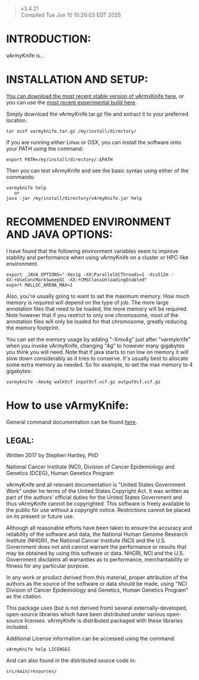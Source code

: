 
> v3.4.21   \
> Compiled Tue Jun 10 10:26:03 EDT 2025

# INTRODUCTION:

vArmyKnife is...

# INSTALLATION AND SETUP:

[You can download the most recent stable version of vArmyKnife here](https://github.com/hartleys/vArmyKnife/releases),
or you can use the [most recent experimental build here](https://github.com/hartleys/vArmyKnife/tarball/master).

Simply download the vArmyKnife.tar.gz file and extract it to your preferred location.

    tar xvzf varmyknife.tar.gz /my/install/directory/

If you are running either Linux or OSX, you can install the software onto your PATH using the command:

    export PATH=/my/install/directory/:$PATH

Then you can test vArmyKnife and see the basic syntax using either of the commands:

    varmyknife help
       or
    java -jar /my/install/directory/vArmyKnife.jar help

# RECOMMENDED ENVIRONMENT AND JAVA OPTIONS:

I have found that the following environment variables seem to improve stability and performance
when using vArmyKnife on a cluster or HPC-like environment.

    export _JAVA_OPTIONS="-Xms1g -XX:ParallelGCThreads=1 -Xss512m -XX:+UseConcMarkSweepGC -XX:+CMSClassUnloadingEnabled"
    export MALLOC_ARENA_MAX=1

Also, you're usually going to want to set the maximum memory. How much memory is required
will depend on the type of job. The more large annotation files that need to be loaded,
the more memory will be required. Note however that if you restrict to only one chromosome,
most of the annotation files will only be loaded for that chromosome, greatly reducing the
memory footprint.

You can set the memory usage by adding "-Xmx4g" just after "varmyknife" when you invoke vArmyKnife,
changing "4g" to however many gigabytes you think you will need. Note that if java starts to
run low on memory it will slow down considerably as it tries to conserve. It's usually best
to allocate some extra memory as needed. So for example, to set the max memory to 4 gigabytes:

    varmyknife -Xmx4g walkVcf inputVcf.vcf.gz outputVcf.vcf.gz

# How to use vArmyKnife:

General command documentation can be found [*here*](https://hartleys.github.io/vArmyKnife/).

## LEGAL:

Written 2017 by Stephen Hartley, PhD

National Cancer Institute (NCI), Division of Cancer Epidemiology and Genetics (DCEG), Human Genetics Program

vArmyKnife and all relevant documentation is "United States Government Work" under he terms of the United States Copyright Act. It was written as part of the authors' official duties for the United States Government and thus vArmyKnife cannot be copyrighted. This software is freely available to the public for use without a copyright notice. Restrictions cannot be placed on its present or future use.

Although all reasonable efforts have been taken to ensure the accuracy and reliability of the software and data, the National Human Genome Research Institute (NHGRI), the National Cancer Institute (NCI) and the U.S. Government does not and cannot warrant the performance or results that may be obtained by using this software or data. NHGRI, NCI and the U.S. Government disclaims all warranties as to performance, merchantability or fitness for any particular purpose.

In any work or product derived from this material, proper attribution of the authors as the source of the software or data should be made, using "NCI Division of Cancer Epidemiology and Genetics, Human Genetics Program" as the citation.

This package uses (but is not derived from) several externally-developed, open-source libraries which have been distributed under various open-source licenses. vArmyKnife is distributed packaged with these libraries included.

Additional License information can be accessed using the command:

    vArmyKnife help LICENSES

And can also found in the distributed source code in:

    src/main/resources/

